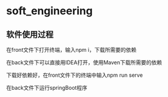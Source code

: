 # soft_engineering

## 软件使用过程

在front文件下打开终端，输入npm i，下载所需要的依赖

在back文件下可以直接用IDEA打开，使用Maven下载所需要的依赖

下载好依赖好，在front文件下的终端中输入npm run serve

在back文件下运行springBoot程序